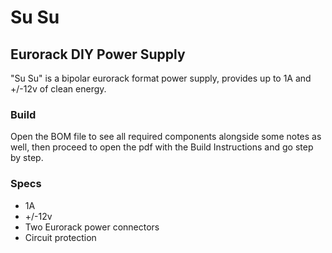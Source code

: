 # Su Su
## Eurorack DIY Power Supply

"Su Su" is a bipolar eurorack format power supply, provides up to 1A and +/-12v of clean energy.

### Build
Open the BOM file to see all required components alongside some notes as well, then proceed to open the pdf with the Build Instructions and go step by step.

### Specs

* 1A
* +/-12v
* Two Eurorack power connectors
* Circuit protection

